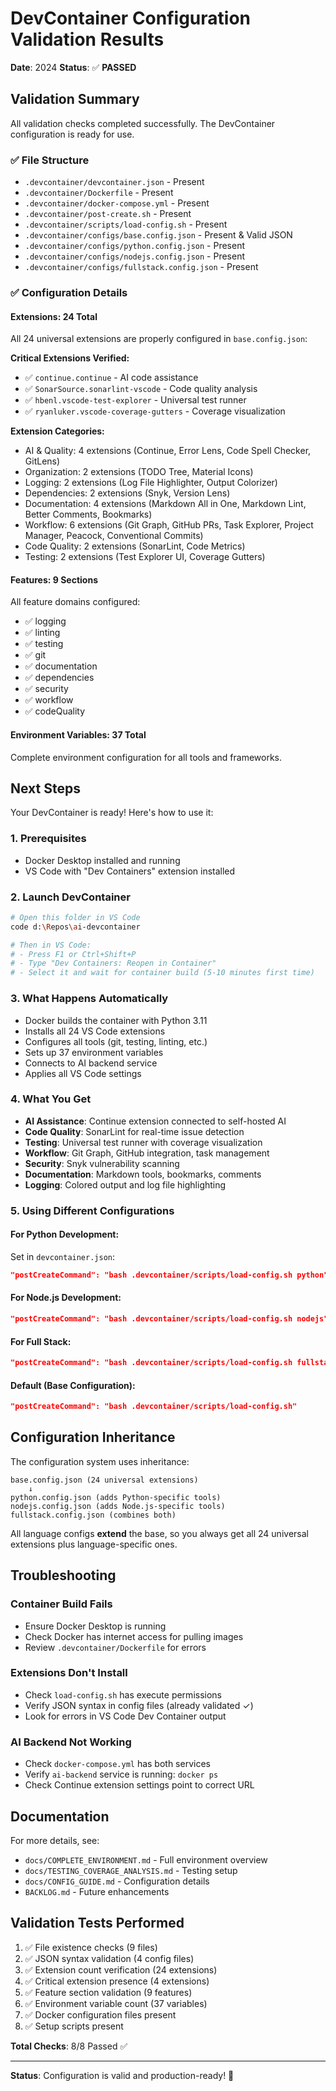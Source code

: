 # DevContainer Configuration Validation Results

**Date**: 2024
**Status**: ✅ **PASSED**

## Validation Summary

All validation checks completed successfully. The DevContainer configuration is ready for use.

### ✅ File Structure
- `.devcontainer/devcontainer.json` - Present
- `.devcontainer/Dockerfile` - Present
- `.devcontainer/docker-compose.yml` - Present
- `.devcontainer/post-create.sh` - Present
- `.devcontainer/scripts/load-config.sh` - Present
- `.devcontainer/configs/base.config.json` - Present & Valid JSON
- `.devcontainer/configs/python.config.json` - Present
- `.devcontainer/configs/nodejs.config.json` - Present
- `.devcontainer/configs/fullstack.config.json` - Present

### ✅ Configuration Details

#### Extensions: **24 Total**
All 24 universal extensions are properly configured in `base.config.json`:

**Critical Extensions Verified:**
- ✅ `continue.continue` - AI code assistance
- ✅ `SonarSource.sonarlint-vscode` - Code quality analysis
- ✅ `hbenl.vscode-test-explorer` - Universal test runner
- ✅ `ryanluker.vscode-coverage-gutters` - Coverage visualization

**Extension Categories:**
- AI & Quality: 4 extensions (Continue, Error Lens, Code Spell Checker, GitLens)
- Organization: 2 extensions (TODO Tree, Material Icons)
- Logging: 2 extensions (Log File Highlighter, Output Colorizer)
- Dependencies: 2 extensions (Snyk, Version Lens)
- Documentation: 4 extensions (Markdown All in One, Markdown Lint, Better Comments, Bookmarks)
- Workflow: 6 extensions (Git Graph, GitHub PRs, Task Explorer, Project Manager, Peacock, Conventional Commits)
- Code Quality: 2 extensions (SonarLint, Code Metrics)
- Testing: 2 extensions (Test Explorer UI, Coverage Gutters)

#### Features: **9 Sections**
All feature domains configured:
- ✅ logging
- ✅ linting
- ✅ testing
- ✅ git
- ✅ documentation
- ✅ dependencies
- ✅ security
- ✅ workflow
- ✅ codeQuality

#### Environment Variables: **37 Total**
Complete environment configuration for all tools and frameworks.

## Next Steps

Your DevContainer is ready! Here's how to use it:

### 1. Prerequisites
- Docker Desktop installed and running
- VS Code with "Dev Containers" extension installed

### 2. Launch DevContainer
```bash
# Open this folder in VS Code
code d:\Repos\ai-devcontainer

# Then in VS Code:
# - Press F1 or Ctrl+Shift+P
# - Type "Dev Containers: Reopen in Container"
# - Select it and wait for container build (5-10 minutes first time)
```

### 3. What Happens Automatically
- Docker builds the container with Python 3.11
- Installs all 24 VS Code extensions
- Configures all tools (git, testing, linting, etc.)
- Sets up 37 environment variables
- Connects to AI backend service
- Applies all VS Code settings

### 4. What You Get
- **AI Assistance**: Continue extension connected to self-hosted AI
- **Code Quality**: SonarLint for real-time issue detection
- **Testing**: Universal test runner with coverage visualization
- **Workflow**: Git Graph, GitHub integration, task management
- **Security**: Snyk vulnerability scanning
- **Documentation**: Markdown tools, bookmarks, comments
- **Logging**: Colored output and log file highlighting

### 5. Using Different Configurations

#### For Python Development:
Set in `devcontainer.json`:
```json
"postCreateCommand": "bash .devcontainer/scripts/load-config.sh python"
```

#### For Node.js Development:
```json
"postCreateCommand": "bash .devcontainer/scripts/load-config.sh nodejs"
```

#### For Full Stack:
```json
"postCreateCommand": "bash .devcontainer/scripts/load-config.sh fullstack"
```

#### Default (Base Configuration):
```json
"postCreateCommand": "bash .devcontainer/scripts/load-config.sh"
```

## Configuration Inheritance

The configuration system uses inheritance:
```
base.config.json (24 universal extensions)
    ↓
python.config.json (adds Python-specific tools)
nodejs.config.json (adds Node.js-specific tools)
fullstack.config.json (combines both)
```

All language configs **extend** the base, so you always get all 24 universal extensions plus language-specific ones.

## Troubleshooting

### Container Build Fails
- Ensure Docker Desktop is running
- Check Docker has internet access for pulling images
- Review `.devcontainer/Dockerfile` for errors

### Extensions Don't Install
- Check `load-config.sh` has execute permissions
- Verify JSON syntax in config files (already validated ✓)
- Look for errors in VS Code Dev Container output

### AI Backend Not Working
- Check `docker-compose.yml` has both services
- Verify `ai-backend` service is running: `docker ps`
- Check Continue extension settings point to correct URL

## Documentation

For more details, see:
- `docs/COMPLETE_ENVIRONMENT.md` - Full environment overview
- `docs/TESTING_COVERAGE_ANALYSIS.md` - Testing setup
- `docs/CONFIG_GUIDE.md` - Configuration details
- `BACKLOG.md` - Future enhancements

## Validation Tests Performed

1. ✅ File existence checks (9 files)
2. ✅ JSON syntax validation (4 config files)
3. ✅ Extension count verification (24 extensions)
4. ✅ Critical extension presence (4 extensions)
5. ✅ Feature section validation (9 features)
6. ✅ Environment variable count (37 variables)
7. ✅ Docker configuration files present
8. ✅ Setup scripts present

**Total Checks**: 8/8 Passed ✅

---

**Status**: Configuration is valid and production-ready! 🚀
